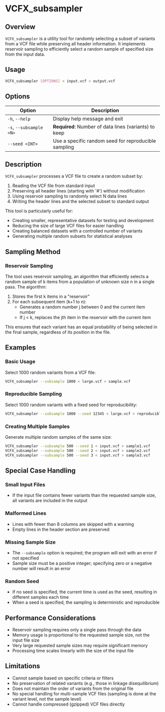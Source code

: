 # VCFX_subsampler

## Overview
`VCFX_subsampler` is a utility tool for randomly selecting a subset of variants from a VCF file while preserving all header information. It implements reservoir sampling to efficiently select a random sample of specified size from the input data.

## Usage
```bash
VCFX_subsampler [OPTIONS] < input.vcf > output.vcf
```

## Options
| Option | Description |
|--------|-------------|
| `-h`, `--help` | Display help message and exit |
| `-s`, `--subsample <N>` | **Required**: Number of data lines (variants) to keep |
| `--seed <INT>` | Use a specific random seed for reproducible sampling |

## Description
`VCFX_subsampler` processes a VCF file to create a random subset by:

1. Reading the VCF file from standard input
2. Preserving all header lines (starting with '#') without modification
3. Using reservoir sampling to randomly select N data lines
4. Writing the header lines and the selected subset to standard output

This tool is particularly useful for:
- Creating smaller, representative datasets for testing and development
- Reducing the size of large VCF files for easier handling
- Creating balanced datasets with a controlled number of variants
- Generating multiple random subsets for statistical analyses

## Sampling Method

### Reservoir Sampling
The tool uses reservoir sampling, an algorithm that efficiently selects a random sample of k items from a population of unknown size n in a single pass. The algorithm:

1. Stores the first k items in a "reservoir"
2. For each subsequent item (k+1 to n):
   - Generates a random number j between 0 and the current item number
   - If j < k, replaces the jth item in the reservoir with the current item

This ensures that each variant has an equal probability of being selected in the final sample, regardless of its position in the file.

## Examples

### Basic Usage
Select 1000 random variants from a VCF file:
```bash
VCFX_subsampler --subsample 1000 < large.vcf > sample.vcf
```

### Reproducible Sampling
Select 1000 random variants with a fixed seed for reproducibility:
```bash
VCFX_subsampler --subsample 1000 --seed 12345 < large.vcf > reproducible_sample.vcf
```

### Creating Multiple Samples
Generate multiple random samples of the same size:
```bash
VCFX_subsampler --subsample 500 --seed 1 < input.vcf > sample1.vcf
VCFX_subsampler --subsample 500 --seed 2 < input.vcf > sample2.vcf
VCFX_subsampler --subsample 500 --seed 3 < input.vcf > sample3.vcf
```

## Special Case Handling

### Small Input Files
- If the input file contains fewer variants than the requested sample size, all variants are included in the output

### Malformed Lines
- Lines with fewer than 8 columns are skipped with a warning
- Empty lines in the header section are preserved

### Missing Sample Size
- The `--subsample` option is required; the program will exit with an error if not specified
- Sample size must be a positive integer; specifying zero or a negative number will result in an error

### Random Seed
- If no seed is specified, the current time is used as the seed, resulting in different samples each time
- When a seed is specified, the sampling is deterministic and reproducible

## Performance Considerations
- Reservoir sampling requires only a single pass through the data
- Memory usage is proportional to the requested sample size, not the input file size
- Very large requested sample sizes may require significant memory
- Processing time scales linearly with the size of the input file

## Limitations
- Cannot sample based on specific criteria or filters
- No preservation of related variants (e.g., those in linkage disequilibrium)
- Does not maintain the order of variants from the original file
- No special handling for multi-sample VCF files (sampling is done at the variant level, not the sample level)
- Cannot handle compressed (gzipped) VCF files directly 